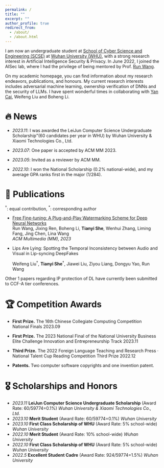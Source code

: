 ```yaml
---
permalink: /
title: ""
excerpt: ""
author_profile: true
redirect_from: 
  - /about/
  - /about.html
---
```


<span class='anchor' id='about-me'></span>

I am now an undergraduate student at [School of Cyber Science and Engineering (SCSE)](http://cse.whu.edu.cn/index.htm) at [Wuhan University (WHU)](https://www.whu.edu.cn/), with a strong research interest in Artificial Intelligence Security & Privacy. In June 2022, I joined the AISec lab, where I had the privilege of being mentored by Prof. [Run Wang](https://wangrun.github.io/). 

On my academic homepage, you can find information about my research endeavors, publications, and honours. My current research interests includes adversarial machine learning, ownership verification of DNNs and the security of LLMs. I have spent wonderful times in collaborating with [Yan Cai](https://cyccyyycyc.github.io/), Weifeng Liu and Boheng Li.


# 🔥 News

- *2023.11*: I was awarded the LeiJun Computer Science Undergraduate Scholarship"(60 candidates per year in WHU) by Wuhan University & Xiaomi Technologies Co., Ltd.

- *2023.07*: One paper is accepted by ACM MM 2023.

- *2023.05*: Invited as a reviewer by ACM MM.

- *2022.10*: I won the National Scholarship (0.2% national-wide), and my average GPA ranks first in the major (1/284).

  

# 📝 Publications 

$^\dagger$: equal contribution, $^*$: corresponding author

<!-- ## 🤖️ AI Security, Privacy & Intellectual Property (IP) Protection -->

- [Free Fine-tuning: A Plug-and-Play Watermarking Scheme for Deep Neural Networks](https://arxiv.org/abs/2210.07809)   
  Run Wang, Jixing Ren, Boheng Li, **Tianyi She**, Wenhui Zhang, Liming Fang, Jing Chen, Lina Wang  
  *ACM Multimedia (MM), 2023*

- Lips Are Lying: Spotting the Temporal Inconsistency between Audio and Visual in Lip-syncing DeepFakes  

  Weifeng Liu$^\dagger$, **Tianyi She**$^\dagger$, Jiawei Liu, Ziyou Liang, Dongyu Yao, Run Wang  

Other 1 papers regarding IP protection of DL have currently been submitted to CCF-A tier conferences.
<!-- ## 🖨️ Preprints & In Submission -->


# 🏆 Competition Awards

- **First Prize.** The 16th Chinese Collegiate Computing Competition National Finals  2023.09

- **First Prize.** The 2023 National Final of the National University Business Elite Challenge Innovation and Entrepreneurship Track 2023.11

- **Third Prize.** The 2022 Foreign Language Teaching and Research Press · National Talent Cup Reading Competition Third Prize 2022.12
  
- **Patents.** Two computer software copyrights and one invention patent.
  

# 🎖 Scholarships and Honors

- *2023.11* **LeiJun Computer Science Undergraduate Scholarship** (Award Rate: 60/59774=0.1%) *Wuhan University & Xiaomi Technologies Co., Ltd.*
- *2023.10* **Merit Student** (Award Rate: 60/59774=0.1%) *Wuhan University*
- *2023.10* **First Class Scholarship of WHU** (Award Rate: 5% school-wide) *Wuhan University* 
- *2022.10* **Merit Student**  (Award Rate: 10% school-wide) *Wuhan University* 
- *2022.10* **First Class Scholarship of WHU** (Award Rate: 5% school-wide) *Wuhan University* 
- *2022.5* **Excellent Student Cadre** (Award Rate: 924/59774=1.5%) *Wuhan University*
